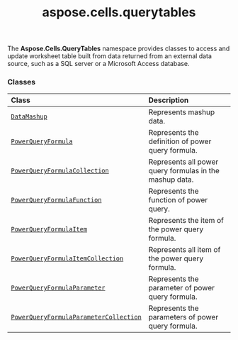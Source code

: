 ﻿---
title: aspose.cells.querytables
second_title: Aspose.Cells for Python via .NET API References
description: 
type: docs
weight: 10
url: /aspose.cells.querytables/
is_root: false
---

The **Aspose.Cells.QueryTables**  namespace provides classes to access and update worksheet table built from data returned from an external data source, such as a SQL server or a Microsoft Access database.

### Classes
| Class | Description |
| :- | :- |
| [`DataMashup`](/cells/python-net/aspose.cells.querytables/datamashup) | Represents mashup data. |
| [`PowerQueryFormula`](/cells/python-net/aspose.cells.querytables/powerqueryformula) | Represents the definition of power query formula. |
| [`PowerQueryFormulaCollection`](/cells/python-net/aspose.cells.querytables/powerqueryformulacollection) | Represents all power query formulas in the mashup data. |
| [`PowerQueryFormulaFunction`](/cells/python-net/aspose.cells.querytables/powerqueryformulafunction) | Represents the function of power query. |
| [`PowerQueryFormulaItem`](/cells/python-net/aspose.cells.querytables/powerqueryformulaitem) | Represents the item of the power query formula. |
| [`PowerQueryFormulaItemCollection`](/cells/python-net/aspose.cells.querytables/powerqueryformulaitemcollection) | Represents all item of the power query formula. |
| [`PowerQueryFormulaParameter`](/cells/python-net/aspose.cells.querytables/powerqueryformulaparameter) | Represents the parameter of power query formula. |
| [`PowerQueryFormulaParameterCollection`](/cells/python-net/aspose.cells.querytables/powerqueryformulaparametercollection) | Represents the parameters of power query formula. |


